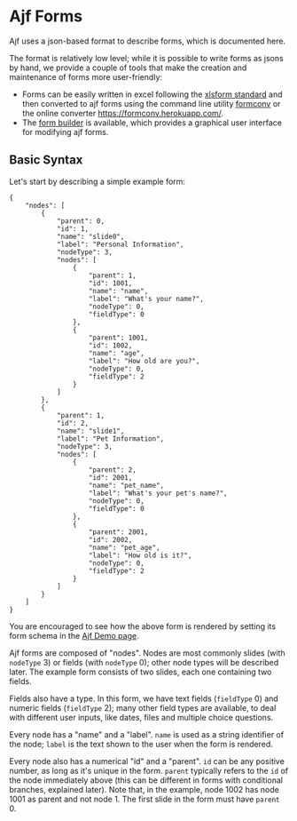 # Ajf Forms

Ajf uses a json-based format to describe forms, which is documented here.

The format is relatively low level; while it is possible to write forms as jsons by hand,
we provide a couple of tools that make the creation and maintenance of forms more user-friendly:

- Forms can be easily written in excel following the [xlsform standard](https://github.com/gnucoop/formconv#introduction-to-xlsforms)
  and then converted to ajf forms using the command line utility [formconv](https://github.com/gnucoop/formconv)
  or the online converter <https://formconv.herokuapp.com/>.
- The [form builder](https://dev-mat.ajf.rocks/form-builder) is available,
  which provides a graphical user interface for modifying ajf forms.

## Basic Syntax

Let's start by describing a simple example form:

	{
		"nodes": [
			{
				"parent": 0,
				"id": 1,
				"name": "slide0",
				"label": "Personal Information",
				"nodeType": 3,
				"nodes": [
					{
						"parent": 1,
						"id": 1001,
						"name": "name",
						"label": "What's your name?",
						"nodeType": 0,
						"fieldType": 0
					},
					{
						"parent": 1001,
						"id": 1002,
						"name": "age",
						"label": "How old are you?",
						"nodeType": 0,
						"fieldType": 2
					}
				]
			},
			{
				"parent": 1,
				"id": 2,
				"name": "slide1",
				"label": "Pet Information",
				"nodeType": 3,
				"nodes": [
					{
						"parent": 2,
						"id": 2001,
						"name": "pet_name",
						"label": "What's your pet's name?",
						"nodeType": 0,
						"fieldType": 0
					},
					{
						"parent": 2001,
						"id": 2002,
						"name": "pet_age",
						"label": "How old is it?",
						"nodeType": 0,
						"fieldType": 2
					}
				]
			}
		]
	}

You are encouraged to see how the above form is rendered by setting its form schema in the [Ajf Demo page](https://dev-app.ajf.rocks/mat-forms).

Ajf forms are composed of "nodes".
Nodes are most commonly slides (with `nodeType` 3) or fields (with `nodeType` 0);
other node types will be described later.
The example form consists of two slides, each one containing two fields.

Fields also have a type.
In this form, we have text fields (`fieldType` 0) and numeric fields (`fieldType` 2);
many other field types are available, to deal with different user inputs, like dates, files and multiple choice questions.

Every node has a "name" and a "label".
`name` is used as a string identifier of the node;
`label` is the text shown to the user when the form is rendered.

Every node also has a numerical "id" and a "parent".
`id` can be any positive number, as long as it's unique in the form.
`parent` typically refers to the `id` of the node immediately above
(this can be different in forms with conditional branches, explained later).
Note that, in the example, node 1002 has node 1001 as parent and not node 1.
The first slide in the form must have `parent` 0.
